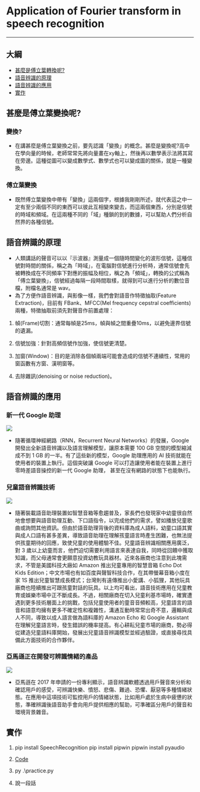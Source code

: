 # Application of Fourier transform in speech recognition
***

## 大綱
* [甚麼是傅立葉轉換呢?](#甚麼是傅立葉轉換呢?)
* [語音辨識的原理](#語音辨識的原理)
* [語音辨識的應用](#語音辨識的應用)
* [實作](#實作)

## 甚麼是傅立葉變換呢?

### 變換?
* 在講甚麼是傅立葉變換之前，要先認識「變換」的概念。甚麼是變換呢?高中在學向量的時候，老師常常先將向量畫在xy軸上，然後再以數學表示法將其寫在旁邊。這種從圖可以變成數學式、數學式也可以變成圖的關係，就是一種變換。

### 傅立葉變換
* 既然傅立葉變換中帶有「變換」這兩個字，根據我剛剛所述，就代表這之中一定有至少兩個不同的東西可以彼此互相變來變去，而這兩個東西，分別是信號的時域和頻域。在這兩種不同的「域」種鎖的到的數據，可以幫助人們分析自然界的各種信號。

## 語音辨識的原理
* 人類講話的聲音可以以『示波器』測量成一個隨時間變化的波形信號，這種信號對時間的關係，稱之為「時域」，在電腦對信號進行分析時，通常信號會先被轉換成在不同頻率下對應的振幅及相位，稱之為「頻域」，轉換的公式稱為「傅立葉變換」，信號經過每隔一段時間取樣，就得到可以進行分析的數位音檔，附檔名通常是 wav。
* 為了方便作語音辨識，與影像一樣，我們會對語音作特徵抽取(Feature Extraction)，目前有 FBank、MFCC(Mel frequency cepstral coefficients) 兩種，特徵抽取前須先對聲音作前置處理：
1. 幀(Frame)切割：通常每幀是25ms，幀與幀之間重疊10ms，以避免邊界信號的遺漏。

2. 信號加強：針對高頻信號作加強，使信號更清楚。

3. 加窗(Window)：目的是消除各個幀兩端可能會造成的信號不連續性，常用的窗函數有方窗、漢明窗等。

4. 去除雜訊(denoising or noise reduction)。

## 語音辨識的應用
### 新一代 Google 助理
![](https://img.technews.tw/wp-content/uploads/2019/01/08152618/google-624x367.jpg)
* 隨著循環神經網路（RNN，Recurrent Neural Networks）的發展，Google 開發出全新語音辨識以及語言理解模型，讓原本需要 100 GB 空間的模型縮減成不到 1 GB 的一半。有了這些新的模型，Google 助理應用的 AI 技術就能在使用者的裝置上執行。這個突破讓 Google 可以打造讓使用者能在裝置上進行零時差語音操控的新一代 Google 助理， 甚至在沒有網路的狀態下也能執行。

### 兒童語音辨識技術
![](https://img.technews.tw/wp-content/uploads/2019/02/01153503/shutterstock_741570274-624x351.jpg)
* 隨著裝載語音助理裝置如智慧音箱等愈趨普及，家長們也發現家中幼童很自然地會想要與語音助理互動、下口語指令，以完成他們的需求，譬如播放兒童歌曲或詢問其他資訊。但由於語音助理背後的資料庫為成人語料，幼童口語其實與成人口語有甚多差異，導致語音助理在理解孩童語言時產生困難，也無法提供孩童期待的回應，致使兒童的使用體驗不佳。兒童語音辨識相關應用廣泛，對 3 歲以上幼童而言，他們迫切需要利用語言來表達自我，同時從回饋中獲取知識，而父母通常會更願意投資幼教玩具器材。近來各廠商也注意到此塊需求，不管是美國科技大廠如 Amazon 推出兒童專用的智慧音箱 Echo Dot Kids Edition；中文市場也有如百度與聲智科技合作，在其帶螢幕音箱小度在家 1S 推出兒童智慧成長模式；台灣則有遠傳推出小愛講、小狐狸，其他玩具廠商也陸續推出可跟孩童對話的玩具。以上均可看出，語音技術應用在兒童教育或娛樂市場中正不斷成長。不過，相關廠商在切入兒童利基市場時，確實遭遇到更多技術層面上的挑戰，包括兒童使用者的童音音頻較高，兒童語言的語音和語意均擁有更多不確定性和複雜性，溝通互動時常常出奇不意，邏輯與成人不同，導致以成人語言做為語料庫的 Amazon Echo 和 Google Assistant 在理解兒童語言時，發生錯誤的機率提高。有心耕耘兒童市場的廠商，勢必得從建造兒童語料庫開始，發展出兒童語音辨識模型並經過驗證，或直接尋找具備此方面技術的合作夥伴。

### 亞馬遜正在開發可辨識情緒的產品
![](https://img.technews.tw/wp-content/uploads/2018/01/17202528/20180117202508-624x403.jpg)
* 亞馬遜在 2017 年申請的一份專利顯示，語音辨識軟體透過用戶聲音來分析和確認用戶的感受，可辨識快樂、憤怒、悲傷、難過、恐懼、厭惡等多種情緒狀態。在應用中這項技術可監控用戶的情緒狀態，比如用戶處於生病中疲憊的狀態，準確辨識後語音助手會向用戶提供相應的幫助，可準確區分用戶的聲音和環境背景雜音。

## 實作
1. pip install SpeechRecognition
   pip install pipwin
   pipwin install pyaudio

2. [Code](practice.py)

3. py .\practice.py

4. 說一段話